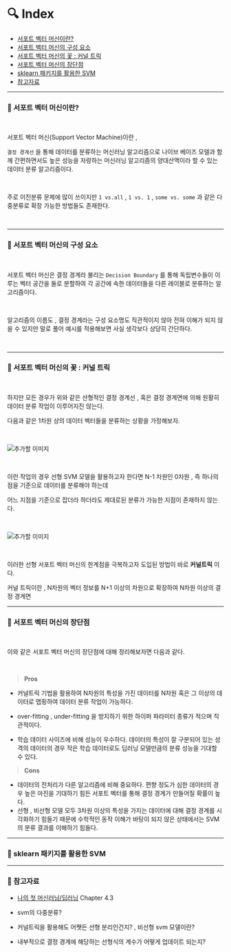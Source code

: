 # :mag: Index

- [서포트 벡터 머신이란?](#idx1) 
- [서포트 벡터 머신의 구성 요소](#idx2) 
- [서포트 벡터 머신의 꽃 : 커널 트릭](#idx3)
- [서포트 벡터 머신의 장단점 ](#idx4) 
- [sklearn 패키지를 활용한 SVM](#idx5)
- [참고자료](#idx6)



---

### :radio_button: 서포트 벡터 머신이란? <a id="idx1"></a>

​	

서포트 벡터 머신(Support Vector Machine)이란 , 

`결정 경계선` 을 통해 데이터를 분류하는 머신러닝 알고리즘으로 나이브 베이즈 모델과 함께 간편하면서도 높은 성능을 자랑하는 머신러닝 알고리즘의 양대산맥이라 할 수 있는 데이터 분류 알고리즘이다.

​	

주로 이진분류 문제에 많이 쓰이지만 `1 vs.all` , `1 vs. 1` , `some vs. some` 과 같은 다중분류로 확장 가능한 방법들도 존재한다.

​	

---


### :radio_button: 서포트 벡터 머신의 구성 요소 <a id="idx2"></a>

​	

서포트 벡터 머신은 결정 경계라 불리는 `Decision Boundary`  를 통해 독립변수들이 이루는 벡터 공간을 둘로 분할하여 각 공간에 속한 데이터들을 다른 레이블로 분류하는 알고리즘이다. 

​	

알고리즘의 이름도 , 결정 경계라는 구성 요소명도 직관적이지 않아 전혀 이해가 되지 않을 수 있지만 말로 풀어 예시를 적용해보면 사실 생각보다 상당히 간단하다.

​	





---


### :radio_button: 서포트 벡터 머신의 꽃 : 커널 트릭 <a id="idx3"></a>

​	

하지만 모든 경우가 위와 같은 선형적인 결정 경계선 , 혹은 결정 경계면에 의해 원활히 데이터 분류 작업이 이루어지진 않는다.

다음과 같은 1차원 상의 데이터 벡터들을 분류하는 상황을 가정해보자.

​	

![추가할 이미지](이미지1)

​	

이런 작업의 경우 선형 SVM 모델을 활용하고자 한다면 N-1 차원인 0차원 , 즉 하나의 점을 기준으로 데이터를 분류해야 하는데 

어느 지점을 기준으로 잡더라 하더라도 제대로된 분류가 가능한 지점이 존재하지 않는다.

​	

![추가할 이미지](이미지2)

​		

이러한 선형 서포트 벡터 머신의 한계점을 극복하고자 도입된 방법이 바로 __커널트릭__ 이다.

커널 트릭이란 , N차원의 벡터 정보를 N+1 이상의 차원으로 확장하여 N차원 이상의 결정 경계면 



---


### :radio_button: 서포트 벡터 머신의 장단점 <a id="idx4"></a>

​	

이와 같은 서포트 벡터 머신의 장단점에 대해 정리해보자면 다음과 같다.

​	

>__Pros__ 

- 커널트릭 기법을 활용하여 N차원의 특성을 가진 데이터를 N차원 혹은 그 이상의 데이터로 맵핑하여 데이터 분류 작업이 가능하다.

- over-fitting , under-fitting 을 방지하기 위한 하이퍼 파라미터 종류가 적으며 직관적이다.

- 학습 데이터 사이즈에 비해 성능이 우수하다. 데이터의 특성이 잘 구분되어 있는 성격의 데이터의 경우 작은 학습 데이터로도 딥러닝 모델만큼의 분류 성능을 기대할 수 있다.

  

> __Cons__ 

- 데이터의 전처리가 다른 알고리즘에 비해 중요하다. 편향 정도가 심한 데이터의 경우 높은 마진을 기대하기 힘든 서포트 벡터를 통해 결정 경계가 만들어질 확률이 높다.
- 선형 , 비선형 모델 모두 3차원 이상의 특성을 가지는 데이터에 대해 결정 경계를 시각화하기 힘들기 때문에 수학적인 동작 이해가 바탕이 되지 않은 상태에서는 SVM의 분류 결과를 이해하기 힘들다.



---


### :radio_button: sklearn 패키지를 활용한 SVM <a id="idx5"></a>





***

### :radio_button: 참고자료 <a id="idx6"></a>

- [나의 첫 머신러닝/딥러닝](https://wikibook.co.kr/mymlrev/) Chapter 4.3





- svm의 다중분류?
- 커널트릭을 활용해도 어쨋든 선형 분리인건지? , 비선형 svm 모델이란?
- 내부적으로 결정 경계에 해당하는 선형식의 계수가 어떻게 업데이트 되는지?